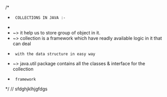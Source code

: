 /*
 *		COLLECTIONS IN JAVA :- 
 *
 * ~> it help us to store group of object in it.
 * ~> collection is a framework which have readly available logic in it that can deal
 * 		with the data structure in easy way
 * ~> java.util package contains all the classes & interface for the collection
 * 		framework
*/
// sfdghjklhjgfdgs

